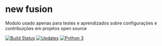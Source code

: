 # new fusion 

Modulo usado apenas para testes e aprendizados sobre configurações e contribuições
em projetos open source

[![Build Status](https://travis-ci.com/AskaVictoria/fusion.svg?branch=main)](https://travis-ci.com/AskaVictoria/fusion)
[![Updates](https://pyup.io/repos/github/AdrianoKim/fusion/shield.svg)](https://pyup.io/repos/github/AdrianoKim/fusion/)
[![Python 3](https://pyup.io/repos/github/AdrianoKim/fusion/python-3-shield.svg)](https://pyup.io/repos/github/AdrianoKim/fusion/)



